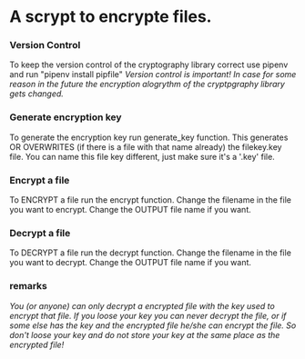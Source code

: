 # A scrypt to encrypte files.



### Version Control
To keep the version control of the cryptography library correct use pipenv and run "pipenv install pipfile"
_Version control is important! In case for some reason in the future the encryption alogrythm of the cryptpgraphy library gets changed._



### Generate encryption key
To generate the encryption key run generate_key function. This generates OR OVERWRITES (if there is a file with that name already) the filekey.key file. You can name this file key different, just make sure it's a '.key' file.



### Encrypt a file
To ENCRYPT a file run the encrypt function. Change the filename in the file you want to encrypt. Change the OUTPUT file name if you want.



### Decrypt a file
To DECRYPT a file run the decrypt function. Change the filename in the file you want to decrypt. Change the OUTPUT file name if you want.



### remarks
*You (or anyone) can only decrypt a encrypted file with the key used to encrypt that file. If you loose your key you can never decrypt the file, or if some else has the key and the encrypted file he/she can encrypt the file. So don't loose your key and do not store your key at the same place as the encrypted file!*



